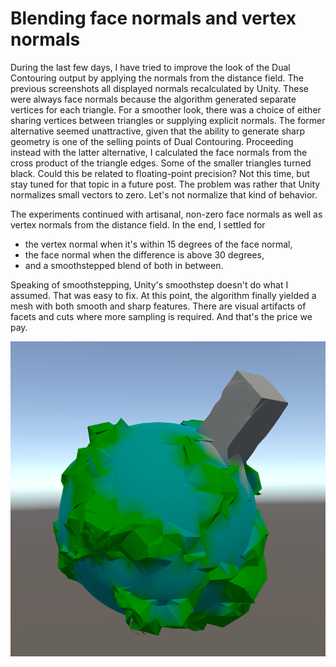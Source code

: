 # Blending face normals and vertex normals

During the last few days,
I have tried to improve the look of the Dual Contouring output by applying the normals from the distance field.
The previous screenshots all displayed normals recalculated by Unity.
These were always face normals because the algorithm generated separate vertices for each triangle.
For a smoother look,
there was a choice of either sharing vertices between triangles or supplying explicit normals.
The former alternative seemed unattractive, given that the ability to generate sharp geometry is one of the selling points of Dual Contouring.
Proceeding instead with the latter alternative,
I calculated the face normals from the cross product of the triangle edges.
Some of the smaller triangles turned black.
Could this be related to floating-point precision?
Not this time, but stay tuned for that topic in a future post.
The problem was rather that Unity normalizes small vectors to zero.
Let's not normalize that kind of behavior.

The experiments continued with artisanal, non-zero face normals as well as vertex normals from the distance field. In the end, I settled for

- the vertex normal when it's within 15 degrees of the face normal,
- the face normal when the difference is above 30 degrees,
- and a smoothstepped blend of both in between.

Speaking of smoothstepping,
Unity's smoothstep doesn't do what I assumed.
That was easy to fix.
At this point, the algorithm finally yielded a mesh with both smooth and sharp features.
There are visual artifacts of facets and cuts where more sampling is required.
And that's the price we pay.

![Blending face normals and vertex normals](smooth.png)
